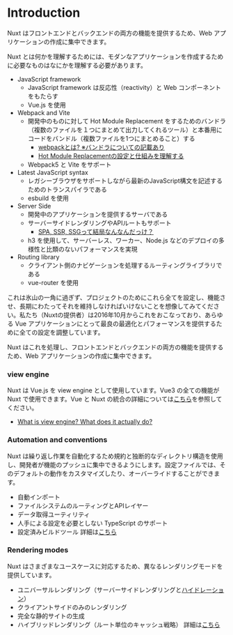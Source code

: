 # Introduction
Nuxt はフロントエンドとバックエンドの両方の機能を提供するため、Web アプリケーションの作成に集中できます。

Nuxt とは何かを理解するためには、モダンなアプリケーションを作成するために必要なものはなにかを理解する必要があります。
- JavaScript framework
  - JavaScript framework は反応性（reactivity）と Web コンポーネントをもたらす
  - Vue.js を使用
- Webpack and Vite
  - 開発中のものに対して Hot Module Replacement をするためのバンドラ（複数のファイルを１つにまとめて出力してくれるツール）と本番用にコードをバンドル（複数ファイルを1つにまとめること）する
    - [webpackとは? ※バンドラについての記載あり](https://qiita.com/minato-naka/items/0db285f4a3ba5adb6498)
    - [Hot Module Replacementの設定と仕組みを理解する](https://qiita.com/haradakunihiko/items/40486ec2b6b9aea119bb)
  - Webpack5 と Vite をサポート
- Latest JavaScript syntax
  - レガシーブラウザをサポートしながら最新のJavaScript構文を記述するためのトランスパイラである
  - esbuild を使用
- Server Side
  - 開発中のアプリケーションを提供するサーバである
  - サーバーサイドレンダリングやAPIルートもサポート
    - [SPA, SSR, SSGって結局なんなんだっけ？](https://zenn.dev/rinda_1994/articles/e6d8e3150b312d)
  - h3 を使用して、サーバーレス、ワーカー、Node.js などのデプロイの多様性と比類のないパフォーマンスを実現
- Routing library
  - クライアント側のナビゲーションを処理するルーティングライブラリである
  - vue-router を使用

これは氷山の一角に過ぎず、プロジェクトのためにこれら全てを設定し、機能させ、長期にわたってそれを維持しなければいけないことを想像してみてください。私たち（Nuxtの提供者）は2016年10月からこれをおこなっており、あらゆる Vue アプリケーションにとって最良の最適化とパフォーマンスを提供するために全ての設定を調整しています。

Nuxt はこれを処理し、フロントエンドとバックエンドの両方の機能を提供するため、Web アプリケーションの作成に集中できます。

### view engine
Nuxt は Vue.js を view engine として使用しています。Vue3 の全ての機能が Nuxt で使用できます。Vue と Nuxt の統合の詳細については[こちら](https://nuxt.com/docs/guide/concepts/vuejs-development)を参照してください。
- [What is view engine? What does it actually do?](https://stackoverflow.com/questions/8308485/what-is-view-engine-what-does-it-actually-do)

### Automation and conventions
Nuxt は繰り返し作業を自動化するため規約と独断的なディレクトリ構造を使用し、開発者が機能のプッシュに集中できるようにします。設定ファイルでは、そのデフォルトの動作をカスタマイズしたり、オーバーライドすることができます。
- 自動インポート
- ファイルシステムのルーティングとAPIレイヤー
- データ取得ユーティリティ
- 人手による設定を必要としない TypeScript のサポート
- 設定済みビルドツール
詳細は[こちら](https://nuxt.com/docs/guide/concepts/auto-imports)

### Rendering modes
Nuxt はさまざまなユースケースに対応するため、異なるレンダリングモードを提供しています。
- ユニバーサルレンダリング（サーバーサイドレンダリングと[ハイドレーション]((https://en.wikipedia.org/wiki/Hydration_(web_development)))）
- クライアントサイドのみのレンダリング
- 完全な静的サイトの生成
- ハイブリッドレンダリング（ルート単位のキャッシュ戦略）
詳細は[こちら](https://nuxt.com/docs/guide/concepts/rendering)